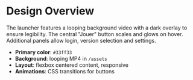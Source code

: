 # Design Overview

The launcher features a looping background video with a dark overlay to ensure legibility. The central "Jouer" button scales and glows on hover. Additional panels allow login, version selection and settings.

- **Primary color**: `#33ff33`
- **Background**: looping MP4 in `/assets`
- **Layout**: flexbox centered content, responsive
- **Animations**: CSS transitions for buttons
